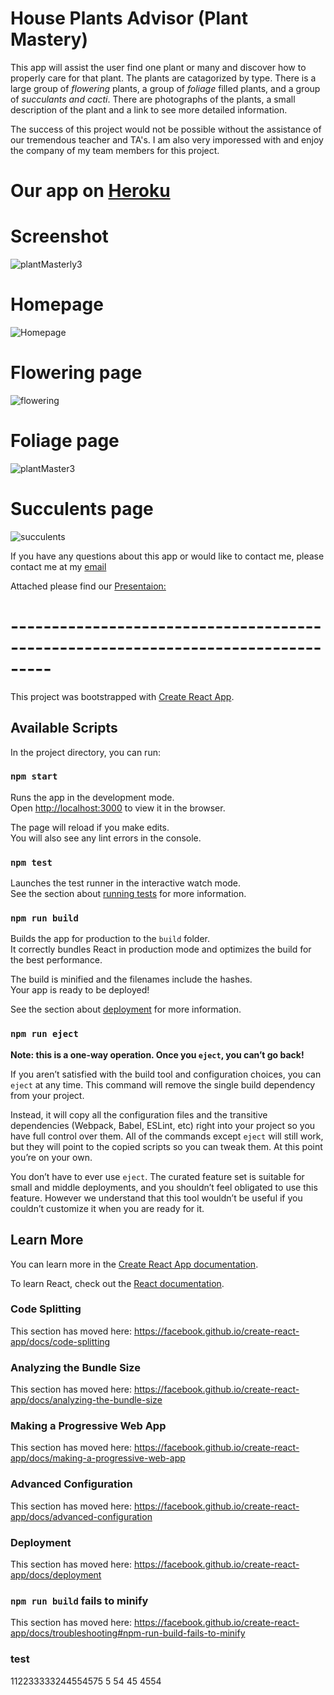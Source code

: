 # House Plants Advisor (Plant Mastery)

This app will assist the user find one plant or many and discover how to properly care for that plant.  The plants are catagorized by type.  There is a large group of *flowering* plants, a group of *foliage* filled plants, and a group of *succulants and cacti*.  There are photographs of the plants, a small description of the plant and a link to see more detailed information.  

The success of this project would not be possible without the assistance of our tremendous teacher and TA's.  I am also very imporessed with and enjoy the company of my team members for this project.  

# Our app on [Heroku](https://plantmastery.herokuapp.com/)


# Screenshot

![plantMasterly3](https://user-images.githubusercontent.com/45270593/54211545-e7ca2780-44b7-11e9-9056-3e4d0fb4cb50.gif)


# Homepage

![Homepage](https://user-images.githubusercontent.com/45270593/54871262-ad01a280-4d87-11e9-90c4-6f5c8dd845f1.png)



# Flowering page

![flowering](https://user-images.githubusercontent.com/45270593/54871274-d91d2380-4d87-11e9-8e3e-e9e3f88cc9f9.png)


# Foliage page

![plantMaster3](https://user-images.githubusercontent.com/45270593/54298209-b83a1e80-458e-11e9-933e-c963c1e5be42.png)


# Succulents page

![succulents](https://user-images.githubusercontent.com/45270593/54871284-ffdb5a00-4d87-11e9-9262-61386cd016c5.png)



If you have any questions about this app or would like to contact me, please contact me at my [email](charityaquinn@gmail.com)


Attached please find our [Presentaion:](https://docs.google.com/presentation/d/1kI_l-NJEAyjhM3FpH13fQl5HlETzqUJqP6iP9l44EJc/edit?usp=sharing)



# ---------------------------------------------------------------------------------

This project was bootstrapped with [Create React App](https://github.com/facebook/create-react-app).

## Available Scripts

In the project directory, you can run:

### `npm start`

Runs the app in the development mode.<br>
Open [http://localhost:3000](http://localhost:3000) to view it in the browser.

The page will reload if you make edits.<br>
You will also see any lint errors in the console.

### `npm test`

Launches the test runner in the interactive watch mode.<br>
See the section about [running tests](https://facebook.github.io/create-react-app/docs/running-tests) for more information.

### `npm run build`

Builds the app for production to the `build` folder.<br>
It correctly bundles React in production mode and optimizes the build for the best performance.

The build is minified and the filenames include the hashes.<br>
Your app is ready to be deployed!

See the section about [deployment](https://facebook.github.io/create-react-app/docs/deployment) for more information.

### `npm run eject`

**Note: this is a one-way operation. Once you `eject`, you can’t go back!**

If you aren’t satisfied with the build tool and configuration choices, you can `eject` at any time. This command will remove the single build dependency from your project.

Instead, it will copy all the configuration files and the transitive dependencies (Webpack, Babel, ESLint, etc) right into your project so you have full control over them. All of the commands except `eject` will still work, but they will point to the copied scripts so you can tweak them. At this point you’re on your own.

You don’t have to ever use `eject`. The curated feature set is suitable for small and middle deployments, and you shouldn’t feel obligated to use this feature. However we understand that this tool wouldn’t be useful if you couldn’t customize it when you are ready for it.

## Learn More

You can learn more in the [Create React App documentation](https://facebook.github.io/create-react-app/docs/getting-started).

To learn React, check out the [React documentation](https://reactjs.org/).

### Code Splitting

This section has moved here: https://facebook.github.io/create-react-app/docs/code-splitting

### Analyzing the Bundle Size

This section has moved here: https://facebook.github.io/create-react-app/docs/analyzing-the-bundle-size

### Making a Progressive Web App

This section has moved here: https://facebook.github.io/create-react-app/docs/making-a-progressive-web-app

### Advanced Configuration

This section has moved here: https://facebook.github.io/create-react-app/docs/advanced-configuration

### Deployment

This section has moved here: https://facebook.github.io/create-react-app/docs/deployment

### `npm run build` fails to minify

This section has moved here: https://facebook.github.io/create-react-app/docs/troubleshooting#npm-run-build-fails-to-minify

### test 
112233333244554575
5
54
45
4554
